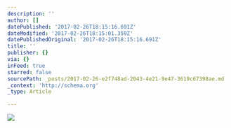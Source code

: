 ```yaml
---
description: ''
author: []
datePublished: '2017-02-26T18:15:16.691Z'
dateModified: '2017-02-26T18:15:01.359Z'
datePublishedOriginal: '2017-02-26T18:15:16.691Z'
title: ''
publisher: {}
via: {}
inFeed: true
starred: false
sourcePath: _posts/2017-02-26-e2f748ad-2043-4e21-9e47-3619c67398ae.md
_context: 'http://schema.org'
_type: Article

---
```

![](https://the-grid-user-content.s3-us-west-2.amazonaws.com/84051dc0-4d13-4294-9b2e-f5f15907b45c.jpg)